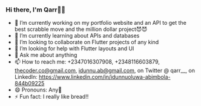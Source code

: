 ### Hi there, I'm Qarr👋😄

- 🔭 I’m currently working on my portfolio website and an API to get the best scrabble move and the million dollar project😈😈
- 🌱 I’m currently learning about APIs and databases
- 👯 I’m looking to collaborate on Flutter projects of any kind
- 🤔 I’m looking for help with Flutter layouts and UI
- 💬 Ask me about anything
- 📫 How to reach me: +2347016307908, +2348116603879, thecoder.co@gmail.com, idunnu.ab@gmail.com, on Twitter @ qarr__, on LinkedIn: https://www.linkedin.com/in/idunnuoluwa-abimbola-844b09225
- 😄 Pronouns: Any🌚
- ⚡ Fun fact: I really like bread!!



<!--
**thecoder-co/thecoder-co** is a ✨ _special_ ✨ repository because its `README.md` (this file) appears on your GitHub profile.

Here are some ideas to get you started:

- 🔭 I’m currently working on ...
- 🌱 I’m currently learning ...
- 👯 I’m looking to collaborate on ...
- 🤔 I’m looking for help with ...
- 💬 Ask me about ...
- 📫 How to reach me: ...
- 😄 Pronouns: ...
- ⚡ Fun fact: ...
-->
